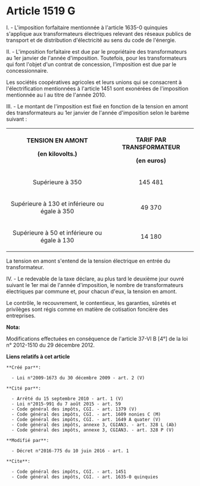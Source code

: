 # Article 1519 G

I. - L'imposition forfaitaire mentionnée à l'article 1635-0 quinquies s'applique aux transformateurs électriques relevant des
réseaux publics de transport et de distribution d'électricité au sens du code de l'énergie.

II. - L'imposition forfaitaire est due par le propriétaire des transformateurs au 1er janvier de l'année d'imposition.
Toutefois, pour les transformateurs qui font l'objet d'un contrat de concession, l'imposition est due par le
concessionnaire. 

Les sociétés coopératives agricoles et leurs unions qui se consacrent à l'électrification mentionnées à l'article 1451 sont
exonérées de l'imposition mentionnée au I au titre de l'année 2010. 

III. - Le montant de l'imposition est fixé en fonction de la tension en amont des transformateurs au 1er janvier de l'année
d'imposition selon le barème suivant : 

<table>
    <tbody>
      <tr>
        <th>TENSION EN AMONT 

(en kilovolts.) 

</th>
        <th>

TARIF PAR TRANSFORMATEUR 

(en euros) 

</th>
      </tr>
      <tr>
        <td align="center">

Supérieure à 350 

</td>
        <td align="center">

145 481 

</td>
      </tr>
      <tr>
        <td align="center">

Supérieure à 130 et inférieure ou égale à 350 

</td>
        <td align="center">

49 370 

</td>
      </tr>
      <tr>
        <td align="center">

Supérieure à 50 et inférieure ou égale à 130 

</td>
        <td align="center">

14 180 

</td>
      </tr>
    </tbody>
  </table>

La tension en amont s'entend de la tension électrique en entrée du transformateur. 

IV. - Le redevable de la taxe déclare, au plus tard le deuxième jour ouvré suivant le 1er mai de l'année d'imposition, le
nombre de transformateurs électriques par commune et, pour chacun d'eux, la tension en amont. 

Le contrôle, le recouvrement, le contentieux, les garanties, sûretés et privilèges sont régis comme en matière de cotisation
foncière des entreprises.

**Nota:**

Modifications effectuées en conséquence de l'article 37-VI B [4°] de la loi n° 2012-1510 du 29 décembre 2012.

**Liens relatifs à cet article**

	**Créé par**:

	  - Loi n°2009-1673 du 30 décembre 2009 - art. 2 (V)

	**Cité par**:

	  - Arrêté du 15 septembre 2010 - art. 1 (V)
	  - Loi n°2015-991 du 7 août 2015 - art. 59
	  - Code général des impôts, CGI. - art. 1379 (V)
	  - Code général des impôts, CGI. - art. 1609 nonies C (M)
	  - Code général des impôts, CGI. - art. 1649 A quater (V)
	  - Code général des impôts, annexe 3, CGIAN3. - art. 328 L (Ab)
	  - Code général des impôts, annexe 3, CGIAN3. - art. 328 P (V)

	**Modifié par**:

	  - Décret n°2016-775 du 10 juin 2016 - art. 1

	**Cite**:

	  - Code général des impôts, CGI. - art. 1451
	  - Code général des impôts, CGI. - art. 1635-0 quinquies
